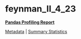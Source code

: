 # feynman_II_4_23

[**Pandas Profiling Report**](https://epistasislab.github.io/pmlb/profile/feynman_II_4_23.html)

[Metadata](metadata.yaml) | [Summary Statistics](summary_stats.tsv)

